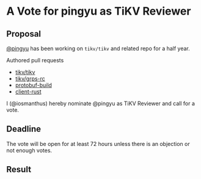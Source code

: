 # A Vote for pingyu as TiKV Reviewer

## Proposal

[@pingyu](https://github.com/pingyu) has been working on `tikv/tikv` and related repo for a half year.

Authored pull requests
* [tikv/tikv](https://github.com/tikv/tikv/pulls?q=is%3Apr+is%3Amerged+author%3Apingyu)
* [tikv/grps-rc](https://github.com/tikv/grpc-rs/pulls?q=is%3Apr+is%3Amerged+author%3Apingyu)
* [protobuf-build](https://github.com/tikv/protobuf-build/pulls?q=is%3Apr+is%3Amerged+author%3Apingyu)
* [client-rust](https://github.com/tikv/client-rust/pulls?q=is%3Amerged+is%3Apr+author%3Apingyu+)

I (@iosmanthus) hereby nominate @pingyu as TiKV Reviewer and call for a vote.

## Deadline

The vote will be open for at least 72 hours unless there is an objection or not enough votes.

## Result
